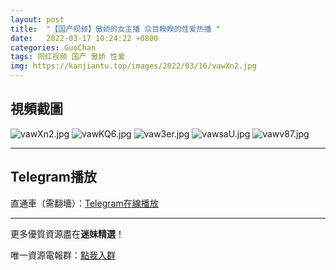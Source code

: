 ```yaml
---
layout: post
title:  "【国产视频】傲娇的女主播 众目睽睽的性爱热播 "
date:   2022-03-17 10:24:22 +0800
categories: GuoChan
tags: 网红视频 国产 傲娇 性爱
img: https://kanjiantu.top/images/2022/03/16/vawXn2.jpg
---
```



## 視頻截圖

![vawXn2.jpg](https://kanjiantu.top/images/2022/03/16/vawXn2.jpg)
![vawKQ6.jpg](https://kanjiantu.top/images/2022/03/16/vawKQ6.jpg)
![vaw3er.jpg](https://kanjiantu.top/images/2022/03/16/vaw3er.jpg)
![vawsaU.jpg](https://kanjiantu.top/images/2022/03/16/vawsaU.jpg)
![vawv87.jpg](https://kanjiantu.top/images/2022/03/16/vawv87.jpg)

* * *
## Telegram播放

直通車（需翻墻）：[Telegram在線播放](https://t.me/mimeijingxuan/90)

* * *
更多優質資源盡在**迷妹精選**！

唯一資源電報群：[點我入群](https://t.me/mimeijingxuan)


